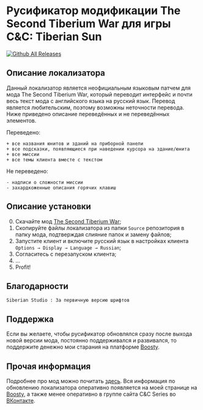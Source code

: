 # Русификатор модификации The Second Tiberium War для игры C&C: Tiberian Sun
[![Github All Releases](https://img.shields.io/github/downloads/MahBoiTranslator/TheSecondTiberiumWarRu/total.svg)](https://github.com/MahBoiTranslator/TheSecondTiberiumWarRu/releases)

## Описание локализатора
Данный локализатор является неофициальным языковым патчем для мода The Second Tiberium War, который переводит интерфейс и почти весь текст мода с английского языка на русский язык. Перевод является любительским, поэтому возможны неточности перевода. Ниже приведено описание переведённых и не переведённых элементов.

Переведено:

	+ все названия юнитов и зданий на приборной панели
	+ все подсказки, появляющиеся при наведении курсора на здание/юнита
	+ все миссии
	+ все темы клиента вместе с текстом

Не переведено:

	- надписи о сложности миссии
	- захардкоженные описания горячих клавиш

## Описание установки
0. Скачайте мод [The Second Tiberium War](https://www.moddb.com/mods/the-second-tiberium-war);
1. Скопируйте файлы локализатора из папки `Source` репозитория в папку мода, подтверждая слияние папок и замену файлов;
2. Запустите клиент и включите русский язык в настройках клиента `Options → Display → Language → Russian`;
3. Согласитесь с перезапуском клиента;
4. ...
5. Profit!

## Благодарности

	Siberian Studio : За первичную версию шрифтов

## Поддержка
Если вы желаете, чтобы русификатор обновлялся сразу после выхода новой версии мода, постоянно поддерживался и развивался, то поддержите денежно мои старания на платформе [Boosty](https://boosty.to/mah_boi).

## Прочая информация
Подробнее про мод можно почитать [здесь](https://cncseries.ru/the-second-tiberium-war/). Вся информация по обновлению локализатора оперативно появляется на моей странице на [Boosty](https://boosty.to/mah_boi), а также менее оперативно в группе сайта C&C Series во [ВКонтакте](https://vk.com/cncseries).
